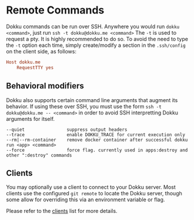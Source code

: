 # Remote Commands

Dokku commands can be run over SSH. Anywhere you would run `dokku <command>`, just run `ssh -t dokku@dokku.me <command>`
The `-t` is used to request a pty. It is highly recommended to do so.
To avoid the need to type the `-t` option each time, simply create/modify a section in the `.ssh/config` on the client side, as follows:

```ini
Host dokku.me
    RequestTTY yes
```

## Behavioral modifiers

Dokku also supports certain command line arguments that augment its behavior. If using these over SSH, you must use the form `ssh -t dokku@dokku.me -- <command>`
in order to avoid SSH interpretting Dokku arguments for itself.

```
--quiet                suppress output headers
--trace                enable DOKKU_TRACE for current execution only
--rm|--rm-container    remove docker container after successful dokku run <app> <command>
--force                force flag. currently used in apps:destroy and other ":destroy" commands
```

## Clients

You may optionally use a client to connect to your Dokku server. Most clients use the configured `git remote` to locate the Dokku server, though some allow for overriding this via an environment variable or flag.

Please refer to the [clients](/docs/community/clients.md) list for more details.
